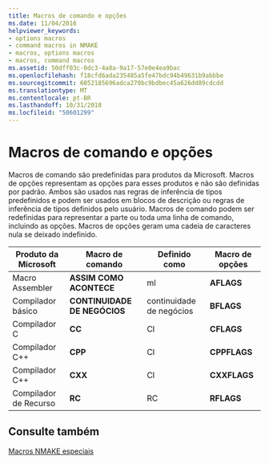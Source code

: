 ```yaml
---
title: Macros de comando e opções
ms.date: 11/04/2016
helpviewer_keywords:
- options macros
- command macros in NMAKE
- macros, options macros
- macros, command macros
ms.assetid: 50dff03c-0dc3-4a8a-9a17-57e0e4ea9bac
ms.openlocfilehash: f18cfd6ada235485a5fe47bdc94b49631b9abbbe
ms.sourcegitcommit: 6052185696adca270bc9bdbec45a626dd89cdcdd
ms.translationtype: MT
ms.contentlocale: pt-BR
ms.lasthandoff: 10/31/2018
ms.locfileid: "50601299"
---
```

# <a name="command-macros-and-options-macros"></a>Macros de comando e opções

Macros de comando são predefinidas para produtos da Microsoft. Macros de opções representam as opções para esses produtos e não são definidas por padrão. Ambos são usados nas regras de inferência de tipos predefinidos e podem ser usados em blocos de descrição ou regras de inferência de tipos definidos pelo usuário. Macros de comando podem ser redefinidas para representar a parte ou toda uma linha de comando, incluindo as opções. Macros de opções geram uma cadeia de caracteres nula se deixado indefinido.

|Produto da Microsoft|Macro de comando|Definido como|Macro de opções|
|-----------------------|-------------------|----------------|-------------------|
|Macro Assembler|**ASSIM COMO ACONTECE**|ml|**AFLAGS**|
|Compilador básico|**CONTINUIDADE DE NEGÓCIOS**|continuidade de negócios|**BFLAGS**|
|Compilador C|**CC**|Cl|**CFLAGS**|
|Compilador C++|**CPP**|Cl|**CPPFLAGS**|
|Compilador C++|**CXX**|Cl|**CXXFLAGS**|
|Compilador de Recurso|**RC**|RC|**RFLAGS**|

## <a name="see-also"></a>Consulte também

[Macros NMAKE especiais](../build/special-nmake-macros.md)
